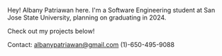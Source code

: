 Hey! Albany Patriawan here. I'm a Software Engineering student at San Jose State University, planning on graduating in 2024.

Check out my projects below! 

Contact:
albanypatriawan@gmail.com
(1)-650-495-9088


<!---
reddesignsguy/reddesignsguy is a ✨ special ✨ repository because its `README.md` (this file) appears on your GitHub profile.
You can click the Preview link to take a look at your changes.
--->
